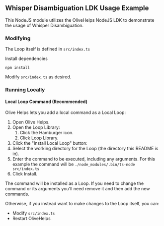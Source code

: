 ## Whisper Disambiguation LDK Usage Example
This NodeJS module utilizes the OliveHelps NodeJS LDK to demonstrate the usage of Whisper Disambiguation.

### Modifying
The Loop itself is defined in `src/index.ts`

Install dependencies
```shell
npm install
```

Modify `src/index.ts` as desired.

### Running Locally

#### Local Loop Command (Recommended)

Olive Helps lets you add a local command as a Local Loop:

1. Open Olive Helps.
2. Open the Loop Library:
   1. Click the Hamburger icon.
   2. Click Loop Library.
3. Click the "Install Local Loop" button:
4. Select the working directory for the Loop (the directory this README is in).
5. Enter the command to be executed, including any arguments. For this example the command will be `./node_modules/.bin/ts-node src/index.ts`
6. Click Install.

The command will be installed as a Loop. If you need to change the command or its arguments you'll need remove it and then add the new commands.

Otherwise, if you instead want to make changes to the Loop itself, you can:
- Modify `src/index.ts`
- Restart OliveHelps
